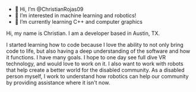 - 👋 Hi, I’m @ChristianRojas09
- 👀 I’m interested in machine learning and robotics!
- 🌱 I’m currently learning C++ and computer graphics

Hi, my name is Christian. I am a developer based in Austin, TX.

I started learning how to code because I love the ability to not only bring code to life, but also having a deep understanding of the software and how it functions.
I have many goals. I hope to one day see full dive VR technology, and would love to work on it.
I also want to work with robots that help create a better world for the disabled community.
As a disabled person myself, I work to understand how robotics can help our community by providing assistance where it isn't now. 

